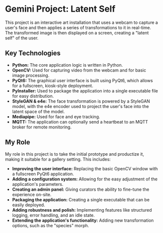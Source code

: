 # Gemini Project: Latent Self

This project is an interactive art installation that uses a webcam to capture a user's face and then applies a series of transformations to it in real-time. The transformed image is then displayed on a screen, creating a "latent self" of the user.

## Key Technologies

*   **Python:** The core application logic is written in Python.
*   **OpenCV:** Used for capturing video from the webcam and for basic image processing.
*   **PyQt6:** The graphical user interface is built using PyQt6, which allows for a fullscreen, kiosk-style deployment.
*   **PyInstaller:** Used to package the application into a single executable file for easy distribution.
*   **StyleGAN & e4e:** The face transformation is powered by a StyleGAN model, with the e4e encoder used to project the user's face into the latent space of the model.
*   **Mediapipe:** Used for face and eye tracking.
*   **MQTT:** The application can optionally send a heartbeat to an MQTT broker for remote monitoring.

## My Role

My role in this project is to take the initial prototype and productize it, making it suitable for a gallery setting. This includes:

*   **Improving the user interface:** Replacing the basic OpenCV window with a fullscreen PyQt6 application.
*   **Adding a configuration system:** Allowing for the easy adjustment of the application's parameters.
*   **Creating an admin panel:** Giving curators the ability to fine-tune the experience on-site.
*   **Packaging the application:** Creating a single executable that can be easily deployed.
*   **Adding robustness and polish:** Implementing features like structured logging, error handling, and an idle state.
*   **Extending the application's functionality:** Adding new transformation options, such as the "species" morph.
